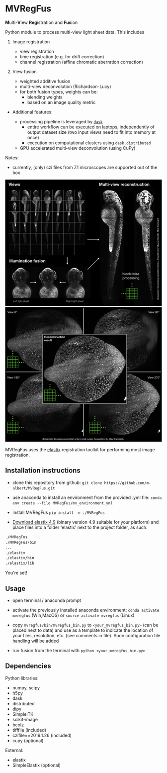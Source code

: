 # MVRegFus

**M**ulti-**V**iew **Reg**istration and **Fus**ion

Python module to process multi-view light sheet data. This includes

1) Image registration
    - view registration
    - time registration (e.g. for drift correction)
    - channel registration (affine chromatic aberration correction)
    
2) View fusion
    - weighted additive fusion
    - multi-view deconvolution (Richardson-Lucy)
    - for both fusion types, weights can be:
        - blending weights
        - based on an image quality metric
        
- Additional features:

    - processing pipeline is leveraged by [`dask`](http://dask.org)
        - entire workflow can be executed on laptops, independently of output dataset size (two input views need to fit into memory at once)
        - execution on computational clusters using `dask.distributed`
    - GPU accelerated multi-view deconvolution (using CuPy)

Notes:
- currently, (only) czi files from Z1 microscopes are supported out of the box

<img src="images/multi_view_example1.png" alt="In toto multi-view reconstruction (ex)sample 1"/>

<img src="images/multi_view_example2.png" alt="In toto multi-view reconstruction (ex)sample 2"/>

MVRegFus uses the [elastix](https://elastix.lumc.nl/) registration toolkit for performing most image registration.


## Installation instructions

- clone this repository from github:
`git clone https://github.com/m-albert/MVRegFus.git`

- use anaconda to install an environment from the provided .yml file:
`conda env create --file MVRegFus/mv_environment.yml`

- install MVRegFus
`pip install -e ./MVRegFus`

- [Download elastix 4.9](https://elastix.lumc.nl/download.php) (binary version 4.9 suitable for your platform) and place files into a folder 'elastix' next to the project folder, as such:
```bash
./MVRegFus
./MVRegFus/bin
...
./elastix
./elastix/bin
./elastix/lib
```

You're set!

## Usage

- open terminal / anaconda prompt

- activate the previously installed anaconda environment:
```conda activate mvregfus``` (Win,MacOS) or
```source activate mvregfus``` (Linux)

- copy `mvregfus/bin/mvregfus_bin.py` to `<your_mvregfus_bin.py>` (can be placed next to data) and use as a template to indicate the location of your files, resolution, etc. (see comments in file). Soon configuration file handling will be added

- run fusion from the terminal with
```python <your_mvregfus_bin.py>```

## Dependencies

Python libraries:
- numpy, scipy
- h5py
- dask
- distributed
- dipy
- SimpleITK
- scikit-image
- bcolz
- tifffile (included)
- czifile==2019.1.26 (included)
- cupy (optional)

External:
- elastix
- SimpleElastix (optional)